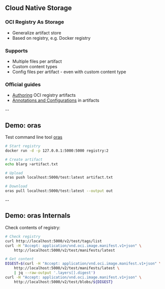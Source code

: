## Cloud Native Storage

### OCI Registry As Storage

- Generalize artifact store
- Based on registry, e.g. Docker registry

### Supports

- Multiple files per artifact
- Custom content types
- Config files per artifact - even with custom content type

### Official guides

- [Authoring](https://stevelasker.blog/2019/05/11/authoring-oci-registry-artifacts-quick-guide/) OCI registry artifacts
- [Annotations and Configurations](https://stevelasker.blog/2019/08/08/oci-artifact-authoring-annotations-config-json/) in artifacts

--

## Demo: oras

Test command line tool [oras](https://github.com/deislabs/oras)

```bash
# Start registry
docker run -d -p 127.0.0.1:5000:5000 registry:2

# Create artifact
echo blarg >artifact.txt

# Upload
oras push localhost:5000/test:latest artifact.txt

# Download
oras pull localhost:5000/test:latest --output out
```

--

## Demo: oras Internals

Check contents of registry:

```bash
# Check registry
curl http://localhost:5000/v2/test/tags/list
curl -H "Accept: application/vnd.oci.image.manifest.v1+json" \
    http://localhost:5000/v2/test/manifests/latest

# Get content
DIGEST=$(curl -H "Accept: application/vnd.oci.image.manifest.v1+json" \
    http://localhost:5000/v2/test/manifests/latest \
    | jq --raw-output '.layers[].digest')
curl -H "Accept: application/vnd.oci.image.manifest.v1+json" \
    http://localhost:5000/v2/test/blobs/${DIGEST}
```
